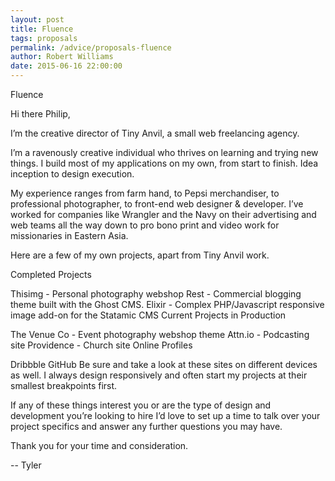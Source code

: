 ```yaml
---
layout: post
title: Fluence
tags: proposals
permalink: /advice/proposals-fluence
author: Robert Williams
date: 2015-06-16 22:00:00
---
```




Fluence

Hi there Philip,

I’m the creative director of Tiny Anvil, a small web freelancing agency.

I’m a ravenously creative individual who thrives on learning and trying new things. I build most of my applications on my own, from start to finish. Idea inception to design execution.

My experience ranges from farm hand, to Pepsi merchandiser, to professional photographer, to front-end web designer & developer. I’ve worked for companies like Wrangler and the Navy on their advertising and web teams all the way down to pro bono print and video work for missionaries in Eastern Asia.

Here are a few of my own projects, apart from Tiny Anvil work.

Completed Projects

Thisimg - Personal photography webshop
Rest - Commercial blogging theme built with the Ghost CMS.
Elixir - Complex PHP/Javascript responsive image add-on for the Statamic CMS
Current Projects in Production

The Venue Co - Event photography webshop theme
Attn.io - Podcasting site
Providence - Church site
Online Profiles

Dribbble
GitHub
Be sure and take a look at these sites on different devices as well. I always design responsively and often start my projects at their smallest breakpoints first.

If any of these things interest you or are the type of design and development you’re looking to hire I’d love to set up a time to talk over your project specifics and answer any further questions you may have.

Thank you for your time and consideration.

-- Tyler